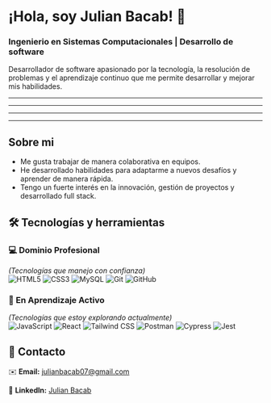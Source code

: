 # ¡Hola, soy Julian Bacab! 👋

### Ingenierio en Sistemas Computacionales | Desarrollo de software

Desarrollador de software apasionado por la tecnología, la resolución de problemas y el aprendizaje continuo que me permite desarrollar y mejorar mis habilidades.

---
---
---
---


## Sobre mi

- Me gusta trabajar de manera colaborativa en equipos.
- He desarrollado habilidades para adaptarme a nuevos desafíos y aprender de manera rápida.
- Tengo un fuerte interés en la innovación, gestión de proyectos y desarrollado full stack.
## 🛠️ Tecnologías y herramientas

### 💻 Dominio Profesional  
*(Tecnologías que manejo con confianza)*  
![HTML5](https://img.shields.io/badge/-HTML5-E34F26?style=flat-square&logo=html5&logoColor=white)
![CSS3](https://img.shields.io/badge/-CSS3-1572B6?style=flat-square&logo=css3&logoColor=white)
![MySQL](https://img.shields.io/badge/-MySQL-4479A1?style=flat-square&logo=mysql&logoColor=white)
![Git](https://img.shields.io/badge/-Git-F05032?style=flat-square&logo=git&logoColor=white)
![GitHub](https://img.shields.io/badge/-GitHub-181717?style=flat-square&logo=github&logoColor=white)

### 🚀 En Aprendizaje Activo
*(Tecnologías que estoy explorando actualmente)*  
![JavaScript](https://img.shields.io/badge/-JavaScript-F7DF1E?style=flat-square&logo=javascript&logoColor=black)
![React](https://img.shields.io/badge/-React-61DAFB?style=flat-square&logo=react&logoColor=black)
![Tailwind CSS](https://img.shields.io/badge/-Tailwind_CSS-06B6D4?style=flat-square&logo=tailwind-css&logoColor=white)
![Postman](https://img.shields.io/badge/-Postman-FF6C37?style=flat-square&logo=postman&logoColor=white)
![Cypress](https://img.shields.io/badge/-Cypress-17202C?style=flat-square&logo=cypress&logoColor=white)
![Jest](https://img.shields.io/badge/-Jest-C21325?style=flat-square&logo=jest&logoColor=white)

## 🔗 Contacto

✉️ **Email:** julianbacab07@gmail.com

💼 **Linkedln:** [Julian Bacab]( www.linkedin.com/in/julian-daniel-bacab-chan)

<!--
**JulianBcb07/JulianBcb07** is a ✨ _special_ ✨ repository because its `README.md` (this file) appears on your GitHub profile.

Here are some ideas to get you started:

- 🔭 I’m currently working on ...
- 🌱 I’m currently learning ...
- 👯 I’m looking to collaborate on ...
- 🤔 I’m looking for help with ...
- 💬 Ask me about ...
- 📫 How to reach me: ...
- 😄 Pronouns: ...
- ⚡ Fun fact: ...
-->

